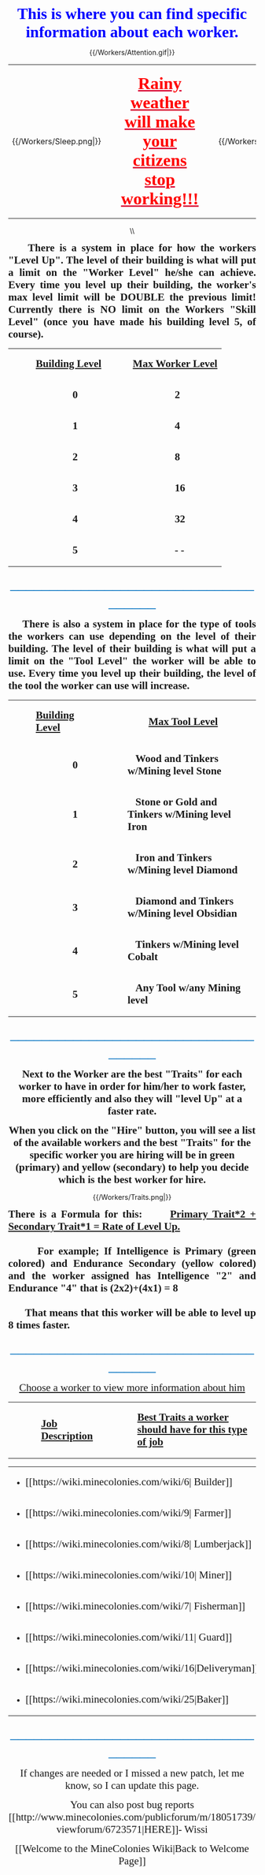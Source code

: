 <center>
<p style="text-align: center;"><span style="font-family: times new roman,times; font-size: 24pt;"><strong><span style="color: blue;">This is where you can find specific information about each worker.</span></strong></span></p>
<center>{{/Workers/Attention.gif|}}</center>
<table>
<tr>
<td>{{/Workers/Sleep.png|}}</td>
<td>&nbsp;&nbsp;</td>
<td><p id="LevelUp", style="text-align: center;"><span style="font-family: times new roman,times; font-size: 26pt; text-decoration: underline; color: crimson"><strong><span style="color: red;"> Rainy weather will make your citizens stop working!!!</span></strong></span></p></td>
<td>&nbsp;&nbsp;</td>
<td>{{/Workers/Sleep.png|}}</td>
</tr>
</table>
\\<p style="text-align: justify;"><span style="font-family: times new roman,times;"><strong><span style="font-size: 16pt;">&nbsp;&nbsp;&nbsp;&nbsp;There is a system in place for how the workers "Level Up". The level of their building is what will put a limit on the "Worker Level" he/she can achieve. Every time you level up their building, the worker's max level limit will be DOUBLE the previous limit! Currently there is NO limit on the Workers "Skill Level" (once you have made his building level 5, of course).</span></strong></span></p>
<table>
<tr>
<td></td>
<td><p><span style="font-family: times new roman,times; font-size: 16pt;"><strong><span style="text-decoration: underline;">Building Level</span></strong></span></p></td>
<td><p><span style="font-family: times new roman,times; font-size: 16pt;">&nbsp;&nbsp;&nbsp;&nbsp;&nbsp;&nbsp;</span></p></td>
<td><p><span style="font-family: times new roman,times; font-size: 16pt;"><strong><span style="text-decoration: underline;">Max Worker Level</span></strong></span></p></td>
</tr>
<tr>
<td><p><span style="font-family: times new roman,times; font-size: 16pt;"><strong><span>&nbsp;&nbsp;&nbsp;&nbsp;&nbsp;&nbsp;</span></strong></span></p></td>
<td><p><span style="font-family: times new roman,times; font-size: 16pt;"><strong><span>&nbsp;&nbsp;&nbsp;&nbsp;&nbsp;&nbsp;&nbsp;&nbsp;&nbsp;&nbsp;&nbsp;&nbsp;&nbsp;&nbsp;0</span></strong></span></p></td>
<td><p><span style="font-family: times new roman,times; font-size: 16pt;"><strong><span>&nbsp;&nbsp;&nbsp;</span></strong></span></p></td>
<td><p><span style="font-family: times new roman,times; font-size: 16pt;"><strong><span>&nbsp;&nbsp;&nbsp;&nbsp;&nbsp;&nbsp;&nbsp;&nbsp;&nbsp;&nbsp;&nbsp;&nbsp;&nbsp;&nbsp;&nbsp;&nbsp;2</span></strong></span><p></td>
</tr>
<tr>
<td><p><span style="font-family: times new roman,times; font-size: 16pt;"><strong><span>&nbsp;&nbsp;&nbsp;&nbsp;&nbsp;&nbsp;</span></strong></span></p></td>
<td><p><span style="font-family: times new roman,times; font-size: 16pt;"><strong><span>&nbsp;&nbsp;&nbsp;&nbsp;&nbsp;&nbsp;&nbsp;&nbsp;&nbsp;&nbsp;&nbsp;&nbsp;&nbsp;&nbsp;1</span></strong></span></p></td>
<td><p><span style="font-family: times new roman,times; font-size: 16pt;"><strong><span>&nbsp;&nbsp;&nbsp;</span></strong></span></p></td>
<td><p><span style="font-family: times new roman,times; font-size: 16pt;"><strong><span>&nbsp;&nbsp;&nbsp;&nbsp;&nbsp;&nbsp;&nbsp;&nbsp;&nbsp;&nbsp;&nbsp;&nbsp;&nbsp;&nbsp;&nbsp;&nbsp;4</span></strong></span><p></td>
</tr>
<tr>
<td><p><span style="font-family: times new roman,times; font-size: 16pt;"><strong><span>&nbsp;&nbsp;&nbsp;&nbsp;&nbsp;&nbsp;</span></strong></span></p></td>
<td><p><span style="font-family: times new roman,times; font-size: 16pt;"><strong><span>&nbsp;&nbsp;&nbsp;&nbsp;&nbsp;&nbsp;&nbsp;&nbsp;&nbsp;&nbsp;&nbsp;&nbsp;&nbsp;&nbsp;2</span></strong></span></p></td>
<td><p><span style="font-family: times new roman,times; font-size: 16pt;"><strong><span>&nbsp;&nbsp;&nbsp;</span></strong></span></p></td>
<td><p><span style="font-family: times new roman,times; font-size: 16pt;"><strong><span>&nbsp;&nbsp;&nbsp;&nbsp;&nbsp;&nbsp;&nbsp;&nbsp;&nbsp;&nbsp;&nbsp;&nbsp;&nbsp;&nbsp;&nbsp;&nbsp;8</span></strong></span><p></td>
</tr>
<tr>
<td><p><span style="font-family: times new roman,times; font-size: 16pt;"><strong><span>&nbsp;&nbsp;&nbsp;&nbsp;&nbsp;&nbsp;</span></strong></span></p></td>
<td><p><span style="font-family: times new roman,times; font-size: 16pt;"><strong><span>&nbsp;&nbsp;&nbsp;&nbsp;&nbsp;&nbsp;&nbsp;&nbsp;&nbsp;&nbsp;&nbsp;&nbsp;&nbsp;&nbsp;3</span></strong></span></p></td>
<td><p><span style="font-family: times new roman,times; font-size: 16pt;"><strong><span>&nbsp;&nbsp;&nbsp;</span></strong></span></p></td>
<td><p><span style="font-family: times new roman,times; font-size: 16pt;"><strong><span>&nbsp;&nbsp;&nbsp;&nbsp;&nbsp;&nbsp;&nbsp;&nbsp;&nbsp;&nbsp;&nbsp;&nbsp;&nbsp;&nbsp;&nbsp;&nbsp;16</span></strong></span><p></td>
</tr>
<tr>
<td><p><span style="font-family: times new roman,times; font-size: 16pt;"><strong><span>&nbsp;&nbsp;&nbsp;&nbsp;&nbsp;&nbsp;</span></strong></span></p></td>
<td><p><span style="font-family: times new roman,times; font-size: 16pt;"><strong><span>&nbsp;&nbsp;&nbsp;&nbsp;&nbsp;&nbsp;&nbsp;&nbsp;&nbsp;&nbsp;&nbsp;&nbsp;&nbsp;&nbsp;4</span></strong></span></p></td>
<td><p><span style="font-family: times new roman,times; font-size: 16pt;"><strong><span>&nbsp;&nbsp;&nbsp;</span></strong></span></p></td>
<td><p><span style="font-family: times new roman,times; font-size: 16pt;"><strong><span>&nbsp;&nbsp;&nbsp;&nbsp;&nbsp;&nbsp;&nbsp;&nbsp;&nbsp;&nbsp;&nbsp;&nbsp;&nbsp;&nbsp;&nbsp;&nbsp;32</span></strong></span><p></td>
</tr>
<tr>
<td><p><span style="font-family: times new roman,times; font-size: 16pt;"><strong><span>&nbsp;&nbsp;&nbsp;&nbsp;&nbsp;&nbsp;</span></strong></span></p></td>
<td><p><span style="font-family: times new roman,times; font-size: 16pt;"><strong><span>&nbsp;&nbsp;&nbsp;&nbsp;&nbsp;&nbsp;&nbsp;&nbsp;&nbsp;&nbsp;&nbsp;&nbsp;&nbsp;&nbsp;5</span></strong></span></p></td>
<td><p><span style="font-family: times new roman,times; font-size: 16pt;"><strong><span>&nbsp;&nbsp;&nbsp;</span></strong></span></p></td>
<td><p><span style="font-family: times new roman,times; font-size: 16pt;"><strong><span>&nbsp;&nbsp;&nbsp;&nbsp;&nbsp;&nbsp;&nbsp;&nbsp;&nbsp;&nbsp;&nbsp;&nbsp;&nbsp;&nbsp;&nbsp;&nbsp;- -</span></strong></span><p></td>
</tr>
</table>
<p id="ToolLevel"><span style="font-family: 'Times New Roman',serif; font-size: 24.0pt; color: #0070c0;">_____________________________________</span></p>
<p style="text-align: justify;"><span style="font-family: times new roman,times;"><strong><span style="font-size: 16pt;">&nbsp;&nbsp;&nbsp;&nbsp;There is also a system in place for the type of tools the workers can use depending on the level of their building.
The level of their building is what will put a limit on the "Tool Level" the worker will be able to use. Every time you level up their building, the level of the tool the worker can use will increase.</span></strong></span></p>
<table>
<tr>
<td></td>
<td><p><span style="font-family: times new roman,times; font-size: 16pt;"><strong><span style="text-decoration: underline;">Building Level</span></strong></span></p></td>
<td><p><span style="font-family: times new roman,times; font-size: 16pt;">&nbsp;&nbsp;&nbsp;&nbsp;&nbsp;&nbsp;&nbsp;&nbsp;&nbsp;</span></p></td>
<td><p><span style="font-family: times new roman,times; font-size: 16pt;"><strong>&nbsp;&nbsp;&nbsp;&nbsp;&nbsp;&nbsp;&nbsp;&nbsp;<span style="text-decoration: underline;">Max Tool Level</span></strong></span></p></td>
</tr>
<tr>
<td><p><span style="font-family: times new roman,times; font-size: 16pt;"><strong><span>&nbsp;&nbsp;&nbsp;&nbsp;&nbsp;&nbsp;</span></strong></span></p></td>
<td><p><span style="font-family: times new roman,times; font-size: 16pt;"><strong><span>&nbsp;&nbsp;&nbsp;&nbsp;&nbsp;&nbsp;&nbsp;&nbsp;&nbsp;&nbsp;&nbsp;&nbsp;&nbsp;&nbsp;0</span></strong></span></p></td>
<td><p><span style="font-family: times new roman,times; font-size: 16pt;"><strong><span>&nbsp;&nbsp;&nbsp;</span></strong></span></p></td>
<td><p><span style="font-family: times new roman,times; font-size: 16pt;"><strong><span>&nbsp;&nbsp;&nbsp;Wood and Tinkers w/Mining level Stone</span></strong></span><p></td>
</tr>
<tr>
<td><p><span style="font-family: times new roman,times; font-size: 16pt;"><strong><span>&nbsp;&nbsp;&nbsp;&nbsp;&nbsp;&nbsp;</span></strong></span></p></td>
<td><p><span style="font-family: times new roman,times; font-size: 16pt;"><strong><span>&nbsp;&nbsp;&nbsp;&nbsp;&nbsp;&nbsp;&nbsp;&nbsp;&nbsp;&nbsp;&nbsp;&nbsp;&nbsp;&nbsp;1</span></strong></span></p></td>
<td><p><span style="font-family: times new roman,times; font-size: 16pt;"><strong><span>&nbsp;&nbsp;&nbsp;</span></strong></span></p></td>
<td><p><span style="font-family: times new roman,times; font-size: 16pt;"><strong><span>&nbsp;&nbsp;&nbsp;Stone or Gold and Tinkers w/Mining level Iron</span></strong></span><p></td>
</tr>
<tr>
<td><p><span style="font-family: times new roman,times; font-size: 16pt;"><strong><span>&nbsp;&nbsp;&nbsp;&nbsp;&nbsp;&nbsp;</span></strong></span></p></td>
<td><p><span style="font-family: times new roman,times; font-size: 16pt;"><strong><span>&nbsp;&nbsp;&nbsp;&nbsp;&nbsp;&nbsp;&nbsp;&nbsp;&nbsp;&nbsp;&nbsp;&nbsp;&nbsp;&nbsp;2</span></strong></span></p></td>
<td><p><span style="font-family: times new roman,times; font-size: 16pt;"><strong><span>&nbsp;&nbsp;&nbsp;</span></strong></span></p></td>
<td><p><span style="font-family: times new roman,times; font-size: 16pt;"><strong><span>&nbsp;&nbsp;&nbsp;Iron and Tinkers w/Mining level Diamond</span></strong></span><p></td>
</tr>
<tr>
<td><p><span style="font-family: times new roman,times; font-size: 16pt;"><strong><span>&nbsp;&nbsp;&nbsp;&nbsp;&nbsp;&nbsp;</span></strong></span></p></td>
<td><p><span style="font-family: times new roman,times; font-size: 16pt;"><strong><span>&nbsp;&nbsp;&nbsp;&nbsp;&nbsp;&nbsp;&nbsp;&nbsp;&nbsp;&nbsp;&nbsp;&nbsp;&nbsp;&nbsp;3</span></strong></span></p></td>
<td><p><span style="font-family: times new roman,times; font-size: 16pt;"><strong><span>&nbsp;&nbsp;&nbsp;</span></strong></span></p></td>
<td><p><span style="font-family: times new roman,times; font-size: 16pt;"><strong><span>&nbsp;&nbsp;&nbsp;Diamond and Tinkers w/Mining level Obsidian</span></strong></span><p></td>
</tr>
<tr>
<td><p><span style="font-family: times new roman,times; font-size: 16pt;"><strong><span>&nbsp;&nbsp;&nbsp;&nbsp;&nbsp;&nbsp;</span></strong></span></p></td>
<td><p><span style="font-family: times new roman,times; font-size: 16pt;"><strong><span>&nbsp;&nbsp;&nbsp;&nbsp;&nbsp;&nbsp;&nbsp;&nbsp;&nbsp;&nbsp;&nbsp;&nbsp;&nbsp;&nbsp;4</span></strong></span></p></td>
<td><p><span style="font-family: times new roman,times; font-size: 16pt;"><strong><span>&nbsp;&nbsp;&nbsp;</span></strong></span></p></td>
<td><p><span style="font-family: times new roman,times; font-size: 16pt;"><strong><span>&nbsp;&nbsp;&nbsp;Tinkers w/Mining level Cobalt</span></strong></span><p></td>
</tr>
<tr>
<td><p><span style="font-family: times new roman,times; font-size: 16pt;"><strong><span>&nbsp;&nbsp;&nbsp;&nbsp;&nbsp;&nbsp;</span></strong></span></p></td>
<td><p><span style="font-family: times new roman,times; font-size: 16pt;"><strong><span>&nbsp;&nbsp;&nbsp;&nbsp;&nbsp;&nbsp;&nbsp;&nbsp;&nbsp;&nbsp;&nbsp;&nbsp;&nbsp;&nbsp;5</span></strong></span></p></td>
<td><p><span style="font-family: times new roman,times; font-size: 16pt;"><strong><span>&nbsp;&nbsp;&nbsp;</span></strong></span></p></td>
<td><p><span style="font-family: times new roman,times; font-size: 16pt;"><strong><span>&nbsp;&nbsp;&nbsp;Any Tool w/any Mining level</span></strong></span><p></td>
</tr>
</table>
<p id="Traits"><span style="font-family: 'Times New Roman',serif; font-size: 24.0pt; color: #0070c0;">_____________________________________</span></p>
<p style="text-align: center;"><span style="font-family: times new roman,times;"><strong><span style="font-size: 16pt;">Next to the Worker are the best "Traits" for each worker to have in order for him/her to work faster,<br /> more efficiently and also they will "level Up" at a faster rate.</span></strong></span></p>
<p style="text-align: center;"><span style="font-family: times new roman,times;"><strong><span style="font-size: 16pt;">When you click on the "Hire" button, you will see a list of the available workers and the best "Traits" for the specific worker you are hiring will be in green (primary) and yellow (secondary) to help you decide which is the best worker for hire.</span></strong></span></p>
{{/Workers/Traits.png|}}
<p style="text-align: justify;"><span style="font-family: times new roman,times;"><strong><span style="font-size: 16pt;">There is a Formula for this:&nbsp;&nbsp;&nbsp;&nbsp;&nbsp;&nbsp;<span style="text-decoration: underline;">Primary Trait*2 + Secondary Trait*1 = Rate of Level Up.</span><br /><br />
&nbsp;&nbsp;&nbsp;&nbsp;&nbsp;&nbsp;For example; If Intelligence is Primary (green colored) and Endurance Secondary (yellow colored) and the worker assigned has Intelligence "2" and Endurance "4" that is (2x2)+(4x1) = 8<br /><br />
&nbsp;&nbsp;&nbsp;&nbsp;&nbsp;&nbsp;That means that this worker will be able to level up 8 times faster.</span></strong></span></p>
<p id="JobType"><span style="font-family: 'Times New Roman',serif; font-size: 24.0pt; color: #0070c0;">_____________________________________</span></p>
<p class="MsoNormal" text-align: center;" align="center"><span style="font-size: 16pt; font-family: times new roman,times;"><span style="text-decoration: underline;">Choose a worker to view more information about him</span></span></p>
<table>
<tr>
<td><p><span style="font-family: times new roman,times; font-size: 16pt;"><strong><span>&nbsp;&nbsp;&nbsp;&nbsp;&nbsp;&nbsp;&nbsp;&nbsp;</span></strong></span></p></td>
<td><p><span style="font-family: times new roman,times; font-size: 16pt;"><strong><span style="text-decoration: underline;">Job Description</span></strong></span></p></td>
<td><p><span style="font-family: times new roman,times; font-size: 16pt;"><strong><span>&nbsp;&nbsp;&nbsp;&nbsp;&nbsp;&nbsp;&nbsp;&nbsp;</span></strong></span></p></td>
<td><p><span style="font-family: times new roman,times; font-size: 16pt;"><strong><span style="text-decoration: underline;">Best Traits a worker should have for this type of job</span></strong></span></p></td>
</tr>
</table>
<table>
<tr>
<td><ul><li><span style="font-family: times new roman,times; font-size: 16pt;">[[https://wiki.minecolonies.com/wiki/6| Builder]]</span></li></ul></td>
<td></td>
<td><p><span style="font-family: times new roman,times; font-size: 16pt;">&nbsp;&nbsp;&nbsp;&nbsp;&nbsp;&nbsp;</span></p></td>
<td><p><span style="font-family: times new roman,times; font-size: 16pt;">Intelligence</span></p></td>
<td><p><span style="font-family: times new roman,times; font-size:
16pt;">&nbsp;&nbsp;&nbsp;&nbsp;&nbsp;&nbsp;&amp;</span></p></td>
<td>&nbsp;&nbsp;&nbsp;&nbsp;&nbsp;&nbsp;</td>
<td><p><span style="font-family: times new roman,times; font-size: 16pt;">Strength</span></p></td>
<td><span>&nbsp;&nbsp;</span></span></td>
</tr>
<tr>
<td><ul><li><span style="font-family: times new roman,times; font-size: 16pt;">[[https://wiki.minecolonies.com/wiki/9| Farmer]]</span></span></li></ul></td>
<td></td>
<td><p><span style="font-family: times new roman,times; font-size: 16pt;">&nbsp;</span></p></td>
<td><p><span style="font-family: times new roman,times; font-size: 16pt;">Endurance</span></p></td>
<td><p><span style="font-family: times new roman,times; font-size:
16pt;">&nbsp;&nbsp;&nbsp;&nbsp;&nbsp;&nbsp;&amp;</span></p></td>
<td>&nbsp;&nbsp;&nbsp;&nbsp;&nbsp;&nbsp;</td>
<td><p><span style="font-family: times new roman,times; font-size: 16pt;">Charisma</span></p></td>
</tr>
<tr>
<td><ul><li><span style="font-family: times new roman,times; font-size: 16pt;">[[https://wiki.minecolonies.com/wiki/8| Lumberjack]]</span></li></ul></td>
<td></td>
<td><p><span style="font-family: times new roman,times; font-size: 16pt;">&nbsp;</span></p></td>
<td><p><span style="font-family: times new roman,times; font-size: 16pt;">Strength</span></p></td>
<td><p><span style="font-family: times new roman,times; font-size:
16pt;">&nbsp;&nbsp;&nbsp;&nbsp;&nbsp;&nbsp;&amp;</span></p></td>
<td>&nbsp;&nbsp;&nbsp;&nbsp;&nbsp;&nbsp;</td>
<td><p><span style="font-family: times new roman,times; font-size: 16pt;">Charisma</span></p></td>
</tr>
<tr>
<td><ul><li><span style="font-family: times new roman,times; font-size: 16pt;">[[https://wiki.minecolonies.com/wiki/10| Miner]]</span></span></li></ul></td>
<td></td>
<td><p><span style="font-family: times new roman,times; font-size: 16pt;">&nbsp;</span></p></td>
<td><p><span style="font-family: times new roman,times; font-size: 16pt;">Strength</span></p></td>
<td><p><span style="font-family: times new roman,times; font-size:
16pt;">&nbsp;&nbsp;&nbsp;&nbsp;&nbsp;&nbsp;&amp;</span></p></td>
<td>&nbsp;&nbsp;&nbsp;&nbsp;&nbsp;&nbsp;</td>
<td><p><span style="font-family: times new roman,times; font-size: 16pt;">Endurance</span></p></td>
</tr>
<tr>
<td><ul><li><span style="font-family: times new roman,times; font-size: 16pt;">[[https://wiki.minecolonies.com/wiki/7| Fisherman]]</span></li></ul></td>
<td></td>
<td><p><span style="font-family: times new roman,times; font-size: 16pt;">&nbsp;</span></p></td>
<td><p><span style="font-family: times new roman,times; font-size: 16pt;">Intelligence</span></p></td>
<td><p><span style="font-family: times new roman,times; font-size:
16pt;">&nbsp;&nbsp;&nbsp;&nbsp;&nbsp;&nbsp;&amp;</span></p></td>
<td>&nbsp;&nbsp;&nbsp;&nbsp;&nbsp;&nbsp;</td>
<td><p><span style="font-family: times new roman,times; font-size: 16pt;">Dexterity</span></p></td>
</tr>
<tr>
<td><ul><li><span style="font-family: times new roman,times; font-size: 16pt;">[[https://wiki.minecolonies.com/wiki/11| Guard]]</span></span></li></ul></td>
<td></td>
<td><p><span style="font-family: times new roman,times; font-size: 16pt;">&nbsp;</span></p></td>
<td><p><span style="font-family: times new roman,times; font-size: 16pt;">Intelligence</span></p></td>
<td><p><span style="font-family: times new roman,times; font-size:
16pt;">&nbsp;&nbsp;&nbsp;&nbsp;&nbsp;&nbsp;&amp;</span></p></td>
<td>&nbsp;&nbsp;&nbsp;&nbsp;&nbsp;&nbsp;</td>
<td><p><span style="font-family: times new roman,times; font-size: 16pt;">Strength</span></p></td>
</tr>
<tr>
<td><ul><li><span style="font-family: times new roman,times; font-size: 16pt;">[[https://wiki.minecolonies.com/wiki/16|Deliveryman]]</span></span></li></ul></td>
<td></td>
<td><p><span style="font-family: times new roman,times; font-size: 16pt;">&nbsp;</span></p></td>
<td><p><span style="font-family: times new roman,times; font-size: 16pt;">Intelligence</span></p></td>
<td><p><span style="font-family: times new roman,times; font-size:
16pt;">&nbsp;&nbsp;&nbsp;&nbsp;&nbsp;&nbsp;&amp;</span></p></td>
<td>&nbsp;&nbsp;&nbsp;&nbsp;&nbsp;&nbsp;</td>
<td><p><span style="font-family: times new roman,times; font-size: 16pt;">Endurance</span></p></td>
</tr>
<tr>
<td><ul><li><span style="font-family: times new roman,times; font-size: 16pt;">[[https://wiki.minecolonies.com/wiki/25|Baker]]</span></span></li></ul></td>
<td></td>
<td><p><span style="font-family: times new roman,times; font-size: 16pt;">&nbsp;</span></p></td>
<td><p><span style="font-family: times new roman,times; font-size: 16pt;">Intelligence</span></p></td>
<td><p><span style="font-family: times new roman,times; font-size:
16pt;">&nbsp;&nbsp;&nbsp;&nbsp;&nbsp;&nbsp;&amp;</span></p></td>
<td>&nbsp;&nbsp;&nbsp;&nbsp;&nbsp;&nbsp;</td>
<td><p><span style="font-family: times new roman,times; font-size: 16pt;">Dexterity</span></p></td>
</tr>
</table>
</center>
<p style="text-align: center;"><span style="font-family: 'Times New Roman',serif; font-size: 24.0pt; color: #0070c0;">_____________________________________</span></p>
<p style="text-align: center;"><span style="font-size: 16pt; font-family: times new roman,times;">If changes are needed or I missed a new patch, let me know, so I can update this page.</span><p>
<p style="text-align: center;"><span style="font-size: 16pt; font-family: times new roman,times;">You can also post bug reports [[http://www.minecolonies.com/publicforum/m/18051739/viewforum/6723571|HERE]]- Wissi</span><p>
<p style="text-align: center;"><span style="font-size: 16pt; font-family: times new roman,times;">[[Welcome to the MineColonies Wiki|Back to Welcome Page]]</span><p>
